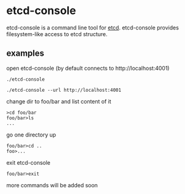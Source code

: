 # etcd-console

etcd-console is a command line tool for [etcd](https://github.com/coreos/etcd).
etcd-console provides filesystem-like access to etcd structure. 

## examples
open etcd-console (by default connects to http://localhost:4001)
<pre>
<code>./etcd-console</code>
</pre>
<pre>
<code>./etcd-console --url http://localhost:4001</code>
</pre>
change dir to foo/bar and list content of it
<pre>
<code>>cd foo/bar</code>
<code>foo/bar>ls</code>
<code>...</code>
</pre>
go one directory up
<pre>
<code>foo/bar>cd ..</code>
<code>foo>...</code>
</pre>
exit etcd-console
<pre>
<code>foo/bar>exit</code>
</pre>

more commands will be added soon
